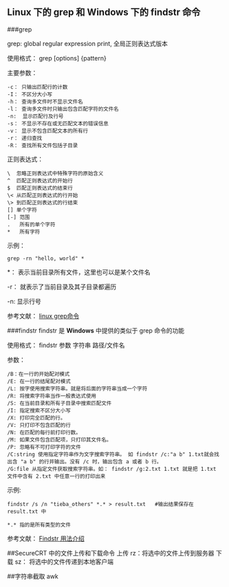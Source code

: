 
## Linux 下的 grep 和 Windows 下的 findstr 命令

###grep

grep: global regular expression print, 全局正则表达式版本

使用格式： grep [options] {pattern}

主要参数：

```
-c： 只输出匹配行的计数
-I： 不区分大小写
-h： 查询多文件时不显示文件名
-l： 查询多文件时只输出包含匹配字符的文件名
-n:  显示匹配行及行号
-s： 不显示不存在或无匹配文本的错误信息
-v： 显示不包含匹配文本的所有行
-r： 递归查找
-R： 查找所有文件包括子目录
```

正则表达式：

```
\  忽略正则表达式中特殊字符的原始含义
^  匹配正则表达式的开始行
$  匹配正则表达式的结束行
\< 从匹配正则表达式的行开始
\> 到匹配正则表达式的行结束
[] 单个字符
[-] 范围
.   所有的单个字符
*   所有字符
```

示例： 

```
grep -rn "hello, world" *
```

*： 表示当前目录所有文件，这里也可以是某个文件名

-r： 就表示了当前目录及其子目录都遍历

-n:  显示行号


参考文献： [linux grep命令](http://www.cnblogs.com/end/archive/2012/02/21/2360965.html)

###findstr
findstr 是 **Windows** 中提供的类似于 grep 命令的功能

使用格式： findstr 参数 字符串 路径/文件名

参数：

```
/B：在一行的开始配对模式
/E: 在一行的结尾配对模式
/L: 按字使用搜索字符串。就是将后面的字符串当成一个字符
/R: 将搜索字符串当作一般表达式使用
/S: 在当前目录和所有子目录中搜索匹配文件
/I: 指定搜索不区分大小写
/X: 打印完全匹配的行。
/V: 只打印不包含匹配的行
/N: 在匹配的每行前打印行数。
/M: 如果文件包含匹配项，只打印其文件名。
/P: 忽略有不可打印字符的文件
/C:string 使用指定字符串作为文字搜索字符串。 如 findstr /c:"a b" 1.txt就会找出含 "a b" 的行并输出。没有 /c 时，输出包含 a 或者 b 行。
/G:file 从指定文件获取搜索字符串。如： findstr /g:2.txt 1.txt 就是把 1.txt 文件中含有 2.txt 中任意一行的打印出来
```

示例: 
```
findstr /s /n "tieba_others" *.* > result.txt   #输出结果保存在 result.txt 中 
```

`*.* 指的是所有类型的文件`

参考文献： [Findstr 用法介绍](http://www.cnblogs.com/doit8791/archive/2012/05/21/2511080.html)


##SecureCRT 中的文件上传和下载命令
上传 rz：将选中的文件上传到服务器
下载 sz： 将选中的文件传递到本地客户端

##字符串截取 awk


